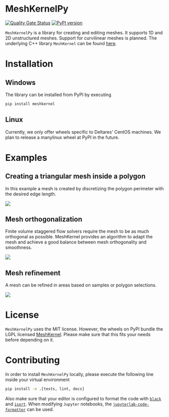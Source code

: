 # MeshKernelPy

[![Quality Gate Status](https://sonarcloud.io/api/project_badges/measure?project=Deltares_MeshKernelPy&metric=alert_status)](https://sonarcloud.io/dashboard?id=Deltares_MeshKernelPy)
[![PyPI version](https://badge.fury.io/py/meshkernel.svg)](https://badge.fury.io/py/meshkernel)

`MeshKernelPy` is a library for creating and editing meshes.
It supports 1D and 2D unstructured meshes.
Support for curvilinear meshes is planned.
The underlying C++ library `MeshKernel` can be found [here](https://github.com/Deltares/MeshKernel).

# Installation

## Windows

The library can be installed from PyPI by executing

```bash
pip install meshkernel
```

## Linux

Currently, we only offer wheels specific to Deltares' CentOS machines.
We plan to release a manylinux wheel at PyPI in the future. 

# Examples

## Creating a triangular mesh inside a polygon

In this example a mesh is created by discretizing the polygon perimeter with the desired edge length.

![](https://raw.githubusercontent.com/Deltares/MeshKernelPy/main/docs/images/TriangularMeshInPolygon.jpg)

## Mesh orthogonalization

Finite volume staggered flow solvers require the mesh to be as much orthogonal as possible. 
MeshKernel provides an algorithm to adapt the mesh and achieve a good balance between mesh orthogonality and smoothness.

![](https://raw.githubusercontent.com/Deltares/MeshKernelPy/main/docs/images/MeshOrthogonalization.jpg)

## Mesh refinement

A mesh can be refined in areas based on samples or polygon selections. 

![](https://raw.githubusercontent.com/Deltares/MeshKernelPy/main/docs/images/GridRefinement.jpg)

# License

`MeshKernelPy` uses the MIT license.
However, the wheels on PyPI bundle the LGPL licensed [MeshKernel](https://github.com/Deltares/MeshKernel).
Please make sure that this fits your needs before depending on it.


# Contributing

In order to install `MeshKernelPy` locally, please execute the following line inside your virtual environment

```bash
pip install -e .[tests, lint, docs]
```

Also make sure that your editor is configured to format the code with [`black`](https://black.readthedocs.io/en/stable/) and [`isort`](https://pycqa.github.io/isort/).
When modifying `Jupyter` notebooks, the [`jupyterlab-code-formatter`](https://jupyterlab-code-formatter.readthedocs.io/en/latest/installation.html) can be used.
